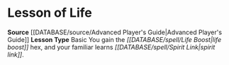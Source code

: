 ﻿---
id: '3'
name: Lesson of Life
rarity: Common
source: '[[DATABASE/source/Advanced Player''s Guide|Advanced Player''s Guide]]'
type: Witch Lesson

---
# Lesson of Life

**Source** [[DATABASE/source/Advanced Player's Guide|Advanced Player's Guide]] 
**Lesson Type** Basic
You gain the _[[DATABASE/spell/Life Boost|life boost]]_ hex, and your familiar learns _[[DATABASE/spell/Spirit Link|spirit link]]_.